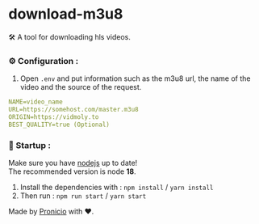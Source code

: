 # download-m3u8
🛠 A tool for downloading hls videos.

### ⚙️ Configuration : 
1. Open `.env` and put information such as the m3u8 url, the name of the video and the source of the request.
```yml
NAME=video_name
URL=https://somehost.com/master.m3u8
ORIGIN=https://vidmoly.to
BEST_QUALITY=true (Optional)
```

### 🔌 Startup :
Make sure you have [nodejs](https://nodejs.org/) up to date!  
The recommended version is node **18**.
1. Install the dependencies with : `npm install` / `yarn install`
2. Then run : `npm run start` / `yarn start`

Made by [Pronicio](https://pronicio.dev/) with ❤️.
